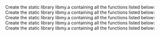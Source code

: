 Create the static library libmy.a containing all the functions listed below:
Create the static library libmy.a containing all the functions listed below:
Create the static library libmy.a containing all the functions listed below:
Create the static library libmy.a containing all the functions listed below:
Create the static library libmy.a containing all the functions listed below:
